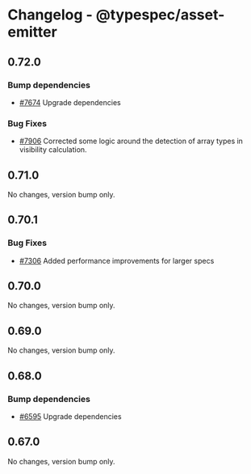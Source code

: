 # Changelog - @typespec/asset-emitter

## 0.72.0

### Bump dependencies

- [#7674](https://github.com/microsoft/typespec/pull/7674) Upgrade dependencies

### Bug Fixes

- [#7906](https://github.com/microsoft/typespec/pull/7906) Corrected some logic around the detection of array types in visibility calculation.


## 0.71.0

No changes, version bump only.

## 0.70.1

### Bug Fixes

- [#7306](https://github.com/microsoft/typespec/pull/7306) Added performance improvements for larger specs


## 0.70.0

No changes, version bump only.

## 0.69.0

No changes, version bump only.

## 0.68.0

### Bump dependencies

- [#6595](https://github.com/microsoft/typespec/pull/6595) Upgrade dependencies




## 0.67.0

No changes, version bump only.
